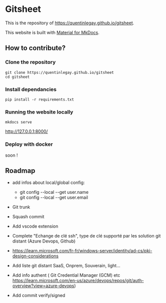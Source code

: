 # Gitsheet

This is the repository of https://quentinlegay.github.io/gitsheet.

This website is built with [Material for MkDocs](https://squidfunk.github.io/mkdocs-material/).

## How to contribute?

### Clone the repository

```
git clone https://quentinlegay.github.io/gitsheet
cd gitsheet
```
### Install dependancies

```
pip install -r requirements.txt
```

### Running the website locally

```
mkdocs serve
```

http://127.0.0.1:8000/

### Deploy with docker

soon !

## Roadmap

- add infos about local/global config:
    - git config --local --get user.name
    - git config --local --get user.email

- Git trunk

- Squash commit

- Add vscode extension

- Complete "Echange de clé ssh", type de clé supporté par les solution git distant (Azure Devops, Github)

- https://learn.microsoft.com/fr-fr/windows-server/identity/ad-cs/pki-design-considerations

- Add liste git distant SaaS, Onprem, Souverain, light...

- Add info authent ( Git Credential Manager (GCM) etc https://learn.microsoft.com/en-us/azure/devops/repos/git/auth-overview?view=azure-devops)

- Add commit verify/signed

